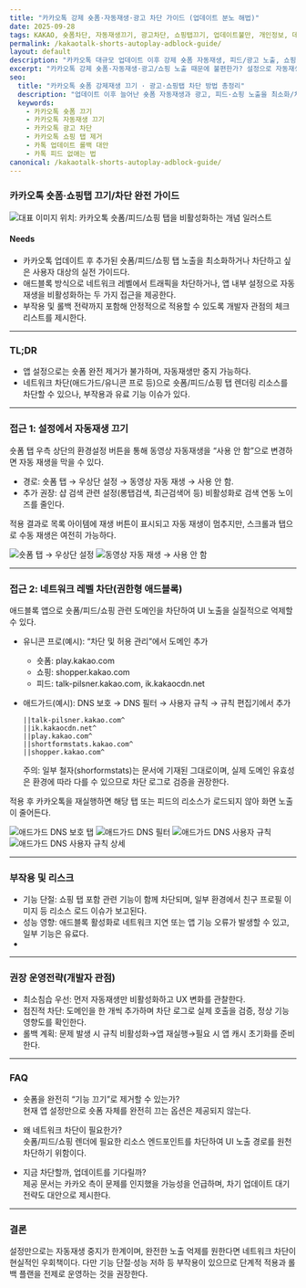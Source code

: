```yaml
---
title: "카카오톡 강제 숏폼·자동재생·광고 차단 가이드 (업데이트 분노 해법)"
date: 2025-09-28
tags: KAKAO, 숏폼차단, 자동재생끄기, 광고차단, 쇼핑탭끄기, 업데이트불만, 개인정보, 데이터낭비
permalink: /kakaotalk-shorts-autoplay-adblock-guide/
layout: default
description: "카카오톡 대규모 업데이트 이후 강제 숏폼 자동재생, 피드/광고 노출, 쇼핑 탭 노출에 불만인 이용자를 위한 실전 차단/완화 가이드. 설정 기반 자동재생 중지와 네트워크 레벨 도메인 차단(애드블록)까지 단계별로 정리."
excerpt: "카카오톡 강제 숏폼·자동재생·광고/쇼핑 노출 때문에 불편한가? 설정으로 자동재생을 끄고, 필요 시 도메인 단위 차단으로 숏폼/피드/쇼핑 노출을 억제하는 방법을 단계별로 안내한다."
seo:
  title: "카카오톡 숏폼 강제재생 끄기 · 광고·쇼핑탭 차단 방법 총정리"
  description: "업데이트 이후 늘어난 숏폼 자동재생과 광고, 피드·쇼핑 노출을 최소화/차단하는 실전 설정과 네트워크 차단 규칙을 한 번에."
  keywords:
    - 카카오톡 숏폼 끄기
    - 카카오톡 자동재생 끄기
    - 카카오톡 광고 차단
    - 카카오톡 쇼핑 탭 제거
    - 카톡 업데이트 롤백 대안
    - 카톡 피드 없애는 법
canonical: /kakaotalk-shorts-autoplay-adblock-guide/
---
```


### 카카오톡 숏폼·쇼핑탭 끄기/차단 완전 가이드

<img src="{{site.assets}}{{ page.permalink }}001.jpg" alt="대표 이미지 위치: 카카오톡 숏폼/피드/쇼핑 탭을 비활성화하는 개념 일러스트">

#### Needs

- 카카오톡 업데이트 후 추가된 숏폼/피드/쇼핑 탭 노출을 최소화하거나 차단하고 싶은 사용자 대상의 실전 가이드다.
- 애드블록 방식으로 네트워크 레벨에서 트래픽을 차단하거나, 앱 내부 설정으로 자동재생을 비활성화하는 두 가지 접근을 제공한다.
- 부작용 및 롤백 전략까지 포함해 안정적으로 적용할 수 있도록 개발자 관점의 체크리스트를 제시한다.

---

### TL;DR

- 앱 설정으로는 숏폼 완전 제거가 불가하며, 자동재생만 중지 가능하다.
- 네트워크 차단(애드가드/유니콘 프로 등)으로 숏폼/피드/쇼핑 탭 렌더링 리소스를 차단할 수 있으나, 부작용과 유료 기능 이슈가 있다.

---

### 접근 1: 설정에서 자동재생 끄기

숏폼 탭 우측 상단의 환경설정 버튼을 통해 동영상 자동재생을 “사용 안 함”으로 변경하면 자동 재생을 막을 수 있다.

- 경로: 숏폼 탭 → 우상단 설정 → 동영상 자동 재생 → 사용 안 함.  
- 추가 권장: 샵 검색 관련 설정(롱탭검색, 최근검색어 등) 비활성화로 검색 연동 노이즈를 줄인다.

적용 결과로 목록 아이템에 재생 버튼이 표시되고 자동 재생이 멈추지만, 스크롤과 탭으로 수동 재생은 여전히 가능하다.

<img src="{{site.assets}}{{ page.permalink }}002.jpg" alt="숏폼 탭 → 우상단 설정">
<img src="{{site.assets}}{{ page.permalink }}003.jpg" alt="동영상 자동 재생 → 사용 안 함">

---

### 접근 2: 네트워크 레벨 차단(권한형 애드블록)

애드블록 앱으로 숏폼/피드/쇼핑 관련 도메인을 차단하여 UI 노출을 실질적으로 억제할 수 있다.

- 유니콘 프로(예시): “차단 및 허용 관리”에서 도메인 추가  
  - 숏폼: play.kakao.com
  - 쇼핑: shopper.kakao.com
  - 피드: talk-pilsner.kakao.com, ik.kakaocdn.net

- 애드가드(예시): DNS 보호 → DNS 필터 → 사용자 규칙 → 규칙 편집기에서 추가
  ```
  ||talk-pilsner.kakao.com^
  ||ik.kakaocdn.net^
  ||play.kakao.com^
  ||shortformstats.kakao.com^
  ||shopper.kakao.com^
  ```
  주의: 일부 철자(shorformstats)는 문서에 기재된 그대로이며, 실제 도메인 유효성은 환경에 따라 다를 수 있으므로 차단 로그로 검증을 권장한다.

적용 후 카카오톡을 재실행하면 해당 탭 또는 피드의 리소스가 로드되지 않아 화면 노출이 줄어든다.

<img src="{{site.assets}}{{ page.permalink }}004.jpg" alt="애드가드 DNS 보호 탭">
<img src="{{site.assets}}{{ page.permalink }}005.jpg" alt="애드가드 DNS 필터">
<img src="{{site.assets}}{{ page.permalink }}006.jpg" alt="애드가드 DNS 사용자 규칙">
<img src="{{site.assets}}{{ page.permalink }}007.jpg" alt="애드가드 DNS 사용자 규칙 상세">

---

### 부작용 및 리스크

- 기능 단절: 쇼핑 탭 포함 관련 기능이 함께 차단되며, 일부 환경에서 친구 프로필 이미지 등 리소스 로드 이슈가 보고된다.
- 성능 영향: 애드블록 활성화로 네트워크 지연 또는 앱 기능 오류가 발생할 수 있고, 일부 기능은 유료다.
- 
---

### 권장 운영전략(개발자 관점)

- 최소침습 우선: 먼저 자동재생만 비활성화하고 UX 변화를 관찰한다. 
- 점진적 차단: 도메인을 한 개씩 추가하며 차단 로그로 실제 호출을 검증, 정상 기능 영향도를 확인한다.
- 롤백 계획: 문제 발생 시 규칙 비활성화→앱 재실행→필요 시 앱 캐시 초기화를 준비한다.


---

### FAQ

- 숏폼을 완전히 “기능 끄기”로 제거할 수 있는가?  
  현재 앱 설정만으로 숏폼 자체를 완전히 끄는 옵션은 제공되지 않는다.

- 왜 네트워크 차단이 필요한가?  
  숏폼/피드/쇼핑 렌더에 필요한 리소스 엔드포인트를 차단하여 UI 노출 경로를 원천 차단하기 위함이다.

- 지금 차단할까, 업데이트를 기다릴까?  
  제공 문서는 카카오 측이 문제를 인지했을 가능성을 언급하며, 차기 업데이트 대기 전략도 대안으로 제시한다.

---

### 결론

설정만으로는 자동재생 중지가 한계이며, 완전한 노출 억제를 원한다면 네트워크 차단이 현실적인 우회책이다.
다만 기능 단절·성능 저하 등 부작용이 있으므로 단계적 적용과 롤백 플랜을 전제로 운영하는 것을 권장한다.